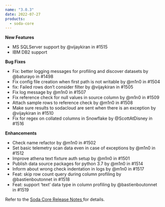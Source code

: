 ```yaml
---
name: "3.0.3"
date: 2022-07-27
products:
  - soda-core
---
```


**New Features**
* MS SQLServer support by @vijaykiran in #1515
* IBM DB2 support

**Bug Fixes**
* Fix: better logging messages for profiling and discover datasets by @baturayo in #1498
* Fix config file creation when first path is not writable by @m1n0 in #1504
* fix: Failed rows don’t consider filter by @vijaykiran in #1505
* Fix log message by @m1n0 in #1507
* Fix reference check for null values in source column by @m1n0 in #1509
* Attach sample rows to reference check by @m1n0 in #1508
* Make sure results to sodacloud are sent when there is an exception by @vijaykiran in #1510
* Fix for regex on collated columns in Snowflake by @ScottAtDisney in #1516

**Enhancements**
* Check name refactor by @m1n0 in #1502
* Set basic telemetry scan data even in case of exceptions by @m1n0 in #1512
* Improve athena text fixture auth setup by @m1n0 in #1501
* Publish data source packages for python 3.7 by @m1n0 in #1514
* Inform about wrong check indentation in logs by @m1n0 in #1517
* Feat: skip row count query during column profiling by @bastienboutonnet in #1518
* Feat: support ‘text’ data type in column profiling by @bastienboutonnet in #1519


Refer to the <a href="https://github.com/sodadata/soda-core/releases" target="_blank">Soda Core Release Notes </a> for details.